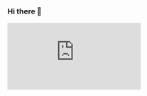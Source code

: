 ### Hi there 👋

[![My languages](https://github-stats-evirunurm.vercel.app/api/languages.js?username=mikequinton)](https://github.com/evirunurm/github-stats)

<!--
**MikeQuinton/MikeQuinton** is a ✨ _special_ ✨ repository because its `README.md` (this file) appears on your GitHub profile.

Here are some ideas to get you started:

- 🔭 I’m currently working on ...
- 🌱 I’m currently learning ...
- 👯 I’m looking to collaborate on ...
- 🤔 I’m looking for help with ...
- 💬 Ask me about ...
- 📫 How to reach me: ...
- 😄 Pronouns: ...
- ⚡ Fun fact: ...
-->
